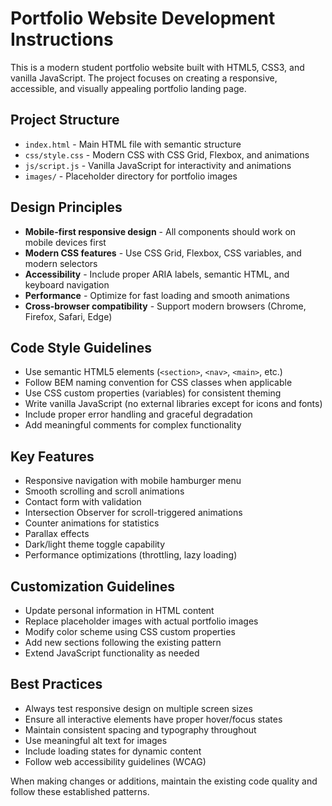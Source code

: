<!-- Use this file to provide workspace-specific custom instructions to Copilot. For more details, visit https://code.visualstudio.com/docs/copilot/copilot-customization#_use-a-githubcopilotinstructionsmd-file -->

# Portfolio Website Development Instructions

This is a modern student portfolio website built with HTML5, CSS3, and vanilla JavaScript. The project focuses on creating a responsive, accessible, and visually appealing portfolio landing page.

## Project Structure
- `index.html` - Main HTML file with semantic structure
- `css/style.css` - Modern CSS with CSS Grid, Flexbox, and animations
- `js/script.js` - Vanilla JavaScript for interactivity and animations
- `images/` - Placeholder directory for portfolio images

## Design Principles
- **Mobile-first responsive design** - All components should work on mobile devices first
- **Modern CSS features** - Use CSS Grid, Flexbox, CSS variables, and modern selectors
- **Accessibility** - Include proper ARIA labels, semantic HTML, and keyboard navigation
- **Performance** - Optimize for fast loading and smooth animations
- **Cross-browser compatibility** - Support modern browsers (Chrome, Firefox, Safari, Edge)

## Code Style Guidelines
- Use semantic HTML5 elements (`<section>`, `<nav>`, `<main>`, etc.)
- Follow BEM naming convention for CSS classes when applicable
- Use CSS custom properties (variables) for consistent theming
- Write vanilla JavaScript (no external libraries except for icons and fonts)
- Include proper error handling and graceful degradation
- Add meaningful comments for complex functionality

## Key Features
- Responsive navigation with mobile hamburger menu
- Smooth scrolling and scroll animations
- Contact form with validation
- Intersection Observer for scroll-triggered animations
- Counter animations for statistics
- Parallax effects
- Dark/light theme toggle capability
- Performance optimizations (throttling, lazy loading)

## Customization Guidelines
- Update personal information in HTML content
- Replace placeholder images with actual portfolio images
- Modify color scheme using CSS custom properties
- Add new sections following the existing pattern
- Extend JavaScript functionality as needed

## Best Practices
- Always test responsive design on multiple screen sizes
- Ensure all interactive elements have proper hover/focus states
- Maintain consistent spacing and typography throughout
- Use meaningful alt text for images
- Include loading states for dynamic content
- Follow web accessibility guidelines (WCAG)

When making changes or additions, maintain the existing code quality and follow these established patterns.
